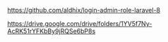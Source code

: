 https://github.com/aldhix/login-admin-role-laravel-8

https://drive.google.com/drive/folders/1YV5f7Ny-AcRK51rYFKbBy9jRQSe6bP8s
